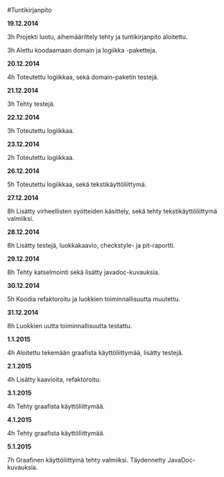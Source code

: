 #Tuntikirjanpito

**19.12.2014**

3h Projekti luotu, aihemäärittely tehty ja tuntikirjanpito aloitettu.

3h Alettu koodaamaan domain ja logiikka -paketteja. 

**20.12.2014**

4h Toteutettu logiikkaa, sekä domain-paketin testejä.

**21.12.2014**

3h Tehty testejä.

**22.12.2014**

3h Toteutettu logiikkaa.

**23.12.2014**

2h Toteutettu logiikkaa.

**26.12.2014**

5h Toteutettu logiikkaa, sekä tekstikäyttöliittymä.

**27.12.2014**

8h Lisätty virheellisten syötteiden käsittely, sekä tehty tekstikäyttöliittymä valmiiksi.

**28.12.2014**

8h Lisätty testejä, luokkakaavio, checkstyle- ja pit-raportti.

**29.12.2014**

8h Tehty katselmointi sekä lisätty javadoc-kuvauksia.

**30.12.2014**

5h Koodia refaktoroitu ja luokkien toiminnallisuutta muutettu.

**31.12.2014**

8h Luokkien uutta toiminnallisuutta testattu.

**1.1.2015**

4h Aloitettu tekemään graafista käyttöliittymää, lisätty testejä.

**2.1.2015**

4h Lisätty kaavioita, refaktoroitu.

**3.1.2015**

4h Tehty graafista käyttöliittymää.

**4.1.2015**

4h Tehty graafista käyttöliittymää.

**5.1.2015**

7h Graafinen käyttöliittymä tehty valmiiksi. Täydennetty JavaDoc-kuvauksia.
